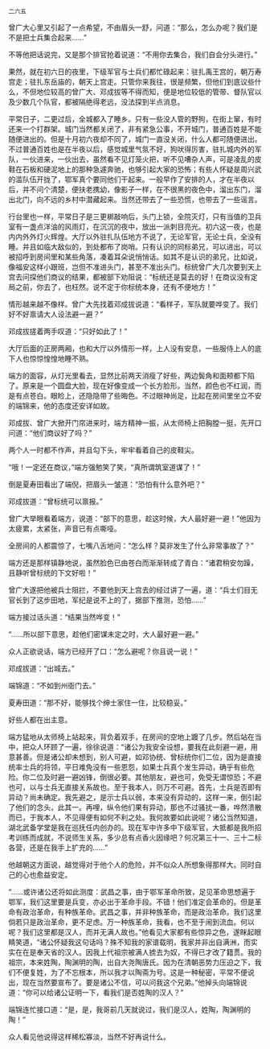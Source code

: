     二六五 

   曾广大心里又引起了一点希望，不由眉头一舒，问道：“那么，怎么办呢？我们是不是把士兵集合起来……”

   不等他把话说完，又是那个排官抢着说道：“不用你去集合，我们自会分头进行。”

   果然，就在初六日的夜里，下级军官与士兵们都忙碌起来：驻扎禹王宫的，朝万寿宫走；驻扎东岳庙的，朝天上宫走。只管你来我往，很是频繁，但他们到底议些什么，不但地位较高的曾广大、邓成拔等不得而知，便是地位较低的管带、督队官以及少数几个队官，都被隔绝得老远，没法探到半点消息。

   平常日子，二更过后，全城都入了睡乡。只有一些没人管的野狗，在街上窜，有时还来一个打群架。城门当然都关闭了，非有紧急公事，不开城门，普通百姓是不能随便进出的。但是十月初六夜却不同了，城门一直没关闭，什么人都可随便进出。不过普通百姓也是在半夜以后，感觉城里气氛不好，狗吠得厉害，驻扎城内外的军队，一伙进来，一伙出去，虽然看不见灯笼火把，听不见嘈杂人声，可是凌乱的皮鞋在石板和硬泥地上的那种急遽奔驰，也够引起大家的恐怖；有些人怀疑是周兴武的滥队伍开拢了，鄂军真个要同他们干起来。一般早作了安排的人，才在半夜以后，并不问个清楚，便扶老携幼，像影子一样，在不很黑的夜色中，溜出东门，溜出北门，向不远的乡村中潜藏起来。当然还带去了一些恐慌，也带去了一些谣言。

   行台里也一样，平常日子是三更梆敲响后，头门上锁，全院灭灯，只有当值的卫兵室有一盏点洋油的风雨灯，在沉沉的夜中，放出一派刺目亮光。初六这一夜，也是内内外外灯火辉煌。大厅以外驻扎队伍地方不说了，无论军官，无论士兵，全没有睡。并且如临大敌似的，到处都布了岗哨。只有认识的同标弟兄，可以进出，可以被招呼到房间里和某些角落，凑着耳朵说悄悄话。如其不是认识的弟兄，比如说，像福安这样小跟班，岂但不准进头门，甚至不准出头门。标统曾广大几次要到天上宫去问探他们商议的结果，都被部下劝阻说：“标统还是莫去的好！在商议没有定局之前，你去了，也枉然。说不定于你标统本身，还有不便地方！”

   情形越来越不像样。曾广大先找着邓成拔说道：“看样子，军队就要哗变了。我们好不好禀请大人设法避一避？”

   邓成拔搓着两手叹道：“只好如此了！”

   大厅后面的正房两厢，也和大厅以外情形一样，上人没有安息，一些服侍上人的底下人也惊惊惶惶地睡不熟。

   端方的面容，从灯光里看去，显然比前两天消瘦了好些，两边鬓角和面颊都下陷了。原来是一个圆盘大脸，现在好像变成一个长方脸形。当然，颜色也不红润，而是有点苍白。眼睑上，还隐隐带了些晦色。不过眼神尚足，比起在房间里坐立不安的端锦来，他的态度还安详如故。

   邓成拔、曾广大掀开门帘进来时，端方精神一振，从太师椅上把胸膛一挺，先开口问道：“他们商议好了吗？”

   两个人一时都不作声，并且勾下头，牢牢看着自己的皮鞋尖。

   “哦！一定还在商议，”端方强勉笑了笑，“真所谓筑室道谋了！”

   倒是夏寿田看出了端倪，把眉头一皱道：“恐怕有什么意外吧？”

   邓成拔道：“曾标统可以禀报。”

   曾广大举眼看着端方，说道：“部下的意思，趁这时候，大人最好避一避！”他因为太疲累，太紧张，声音已有点嘶哑。

   全房间的人都震惊了，七嘴八舌地问：“怎么样？莫非发生了什么非常事故了？”

   端方还是那样镇静地说，虽然脸色已由苍白而渐渐转成了青白：“诸君稍安勿躁，且静听曾标统的下文好啦！”

   曾广大遂把他被兵士阻拦，不要他到天上宫去的经过讲了一遍，道：“兵士们目无官长到了这步田地，军纪是说不上的了，据部下推测，恐怕……”

   端方接过话头道：“结果当然哗变！”

   “……所以部下意思，趁他们密谋未定之时，大人最好避一避。”

   众人正欲说话，端方已经开了口：“怎么避呢？你且说一说！”

   邓成拔道：“出城去。”

   端锦道：“不如到州衙门去。”

   夏寿田道：“那不好，能够找个绅士家住一住，比较稳妥。”

   好些人都在出主意。

   端方猛地从太师椅上站起来，背负着双手，在房间的空地上踱了几步。然后站在当中，把众人环顾了一遍，徐徐说道：“诸公为我安全设想，要我在此刻避一避，用意甚善。但是诸公却未想到，别人可避，如邓协统、曾标统你们二位，因为是直接统率士兵的将领，平日难免没有一些恩怨，如果士兵真个发生异动，确乎有些危险。你二位及时避一避凶锋，倒很必要。其他朋友，避也可，免受无谓惊恐；不避也可，以与士兵无直接关系故也。至于我本人，则万不可避。首先，士兵是否即有异动？尚未确定。我先避之，是示士兵以弱，本来没有异动的，这样一来，倒引起了他们的念头，此其一。再哩，纵令他们果有异动，那也不过骚扰一番，哗然溃散而已，于我本人，不见得便有如何不利之处。我何故要如此说呢？诸公当然知道，湖北武备学堂是我在巡抚任内创办的。现在军中许多中下级军官，大抵都是我所招考训练而成就，不说师生关系，多少总有点香火因缘吧？何况第三十一、三十二标各营，还是在我手上扩充的……”

   他越朝这方面说，越觉得对于他个人的危险，并不似众人所想象得那样大。同时自己的心也愈益安定。

   “……或许诸公还将如此测度：武昌之事，由于鄂军革命所致，足见革命思想遍于鄂军，我们这里要是兵变，亦必出于革命手段。不错！他们准定会革命的。但是革命有政治革命，有种族革命。武昌之事，并非种族革命，而是政治革命。我们这里倘若只是政治革命，更不足虑。万一种族革命，我看，也不至于闹到流血。何以呢？我们这里都是汉人，而并无满人故也。”他看见大家都有些惊异之色，遂眯起眼睛笑道，“诸公怀疑我这句话吗？殊不知我的家谱载明，我家并非出自满洲，而实实在在是奉天省的汉人。因我上代祖宗被满人掳去为奴，不得已才改了籍贯。我的祖宗，本来姓陶，陶渊明的陶，出自大尧陶唐氏。因为在清朝恶势力压迫之下，我们不便复姓，为了不忘根本，所以我才以陶斋为号。这是一种秘密，平常不便说出，现在当然要宣布了。要是诸公不信，可以问我这个兄弟。”他掉头向端锦说道：“你可以给诸公证明一下，看我们是否姓陶的汉人？”

   端锦连忙接口道：“是，是，我哥前几天就说过，我们是汉人，姓陶，陶渊明的陶！”

   众人看见他说得这样稀松寡淡，当然不好再说什么。

